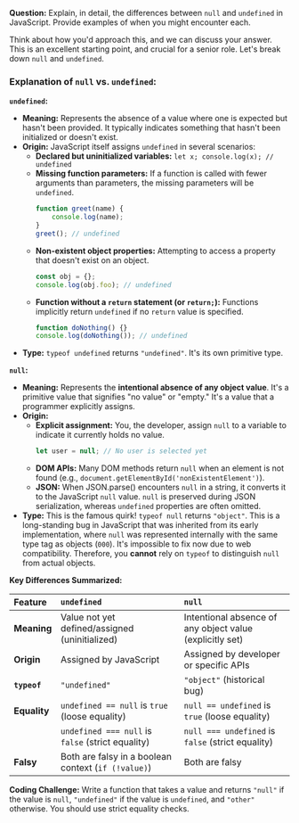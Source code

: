 **Question:** Explain, in detail, the differences between `null` and `undefined` in JavaScript. Provide examples of when you might encounter each.

Think about how you'd approach this, and we can discuss your answer.
This is an excellent starting point, and crucial for a senior role. Let's break down `null` and `undefined`.

### Explanation of `null` vs. `undefined`:

**`undefined`:**

  * **Meaning:** Represents the absence of a value where one is expected but hasn't been provided. It typically indicates something that hasn't been initialized or doesn't exist.
  * **Origin:** JavaScript itself assigns `undefined` in several scenarios:
      * **Declared but uninitialized variables:** `let x; console.log(x); // undefined`
      * **Missing function parameters:** If a function is called with fewer arguments than parameters, the missing parameters will be `undefined`.
        ```javascript
        function greet(name) {
            console.log(name);
        }
        greet(); // undefined
        ```
      * **Non-existent object properties:** Attempting to access a property that doesn't exist on an object.
        ```javascript
        const obj = {};
        console.log(obj.foo); // undefined
        ```
      * **Function without a `return` statement (or `return;`):** Functions implicitly return `undefined` if no `return` value is specified.
        ```javascript
        function doNothing() {}
        console.log(doNothing()); // undefined
        ```
  * **Type:** `typeof undefined` returns `"undefined"`. It's its own primitive type.

**`null`:**

  * **Meaning:** Represents the **intentional absence of any object value**. It's a primitive value that signifies "no value" or "empty." It's a value that a programmer explicitly assigns.
  * **Origin:**
      * **Explicit assignment:** You, the developer, assign `null` to a variable to indicate it currently holds no value.
        ```javascript
        let user = null; // No user is selected yet
        ```
      * **DOM APIs:** Many DOM methods return `null` when an element is not found (e.g., `document.getElementById('nonExistentElement')`).
      * **JSON:** When JSON.parse() encounters `null` in a string, it converts it to the JavaScript `null` value. `null` is preserved during JSON serialization, whereas `undefined` properties are often omitted.
  * **Type:** This is the famous quirk\! `typeof null` returns `"object"`. This is a long-standing bug in JavaScript that was inherited from its early implementation, where `null` was represented internally with the same type tag as objects (`000`). It's impossible to fix now due to web compatibility. Therefore, you **cannot** rely on `typeof` to distinguish `null` from actual objects.

**Key Differences Summarized:**

| Feature       | `undefined`                                      | `null`                                                 |
| :------------ | :----------------------------------------------- | :----------------------------------------------------- |
| **Meaning** | Value not yet defined/assigned (uninitialized)   | Intentional absence of any object value (explicitly set) |
| **Origin** | Assigned by JavaScript                           | Assigned by developer or specific APIs                 |
| **`typeof`** | `"undefined"`                                    | `"object"` (historical bug)                            |
| **Equality** | `undefined == null` is `true` (loose equality)   | `null == undefined` is `true` (loose equality)         |
|               | `undefined === null` is `false` (strict equality)| `null === undefined` is `false` (strict equality)      |
| **Falsy** | Both are falsy in a boolean context (`if (!value)`) | Both are falsy                                        |

**Coding Challenge:** Write a function that takes a value and returns `"null"` if the value is `null`, `"undefined"` if the value is `undefined`, and `"other"` otherwise. You should use strict equality checks.